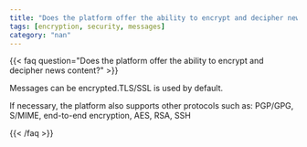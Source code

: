 ```yaml
---
title: "Does the platform offer the ability to encrypt and decipher news content?"
tags: [encryption, security, messages]
category: "nan"
---
```


<!-- QUESTION -->

{{< faq question="Does the platform offer the ability to encrypt and decipher news content?" >}}

<!-- ANSWER -->

Messages can be encrypted.TLS/SSL is used by default.

If necessary, the platform also supports other protocols such as: PGP/GPG, S/MIME, end-to-end encryption, AES, RSA, SSH

{{< /faq >}}
